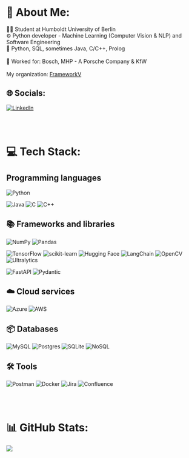 # 💫 About Me:
👨‍🎓 Student at Humboldt University of Berlin<br>⚙️ Python developer - Machine Learning (Computer Vision & NLP) and Software Engineering<br>💬 Python, SQL, sometimes Java, C/C++, Prolog<br><br>💼 Worked for: Bosch, MHP - A Porsche Company & KfW<br><br>My organization: [FrameworkV](https://github.com/FrameworkV)


## 🌐 Socials:
[![LinkedIn](https://img.shields.io/badge/LinkedIn-%230077B5.svg?logo=linkedin&logoColor=white)](https://linkedin.com/in/https://www.linkedin.com/in/jan-skowron-908316222/) 

<br><br>

# 💻 Tech Stack:

## Programming languages
![Python](https://img.shields.io/badge/python-3670A0?style=for-the-badge&logo=python&logoColor=ffdd54) 

![Java](https://img.shields.io/badge/java-%23ED8B00.svg?style=for-the-badge&logo=openjdk&logoColor=white) ![C](https://img.shields.io/badge/c-%2300599C.svg?style=for-the-badge&logo=c&logoColor=white) ![C++](https://img.shields.io/badge/c++-%2300599C.svg?style=for-the-badge&logo=c%2B%2B&logoColor=white) 

## 📚 Frameworks and libraries
![NumPy](https://img.shields.io/badge/numpy-%23013243.svg?style=for-the-badge&logo=numpy&logoColor=white) ![Pandas](https://img.shields.io/badge/pandas-%23150458.svg?style=for-the-badge&logo=pandas&logoColor=white)

![TensorFlow](https://img.shields.io/badge/TensorFlow-%23FF6F00.svg?style=for-the-badge&logo=TensorFlow&logoColor=white) ![scikit-learn](https://img.shields.io/badge/scikit--learn-%23F7931E.svg?style=for-the-badge&logo=scikit-learn&logoColor=white) ![Hugging Face](https://img.shields.io/badge/-Hugging%20Face-FEAA02?logo=huggingface&logoColor=white&style=for-the-badge) ![LangChain](https://img.shields.io/badge/-LangChain-000000?style=for-the-badge) ![OpenCV](https://img.shields.io/badge/-OpenCV-5C3EE8?logo=opencv&logoColor=white&style=for-the-badge) ![Ultralytics](https://img.shields.io/badge/-Ultralytics%20%7C%20YOLO-3776AB?logo=python&logoColor=white&style=for-the-badge)



![FastAPI](https://img.shields.io/badge/FastAPI-005571?style=for-the-badge&logo=fastapi)  ![Pydantic](https://img.shields.io/badge/-Pydantic-3776AB?logo=python&logoColor=white&style=for-the-badge)

## ☁️ Cloud services
![Azure](https://img.shields.io/badge/azure-%230072C6.svg?style=for-the-badge&logo=microsoftazure&logoColor=white) ![AWS](https://img.shields.io/badge/AWS-%23FF9900.svg?style=for-the-badge&logo=amazon-aws&logoColor=white)

## 📦 Databases
![MySQL](https://img.shields.io/badge/mysql-4479A1.svg?style=for-the-badge&logo=mysql&logoColor=white) ![Postgres](https://img.shields.io/badge/postgres-%23316192.svg?style=for-the-badge&logo=postgresql&logoColor=white) ![SQLite](https://img.shields.io/badge/sqlite-%2307405e.svg?style=for-the-badge&logo=sqlite&logoColor=white) ![NoSQL](https://img.shields.io/badge/-NoSQL-E34F26?style=for-the-badge&logo=mongodb&logoColor=white)

## 🛠️ Tools
![Postman](https://img.shields.io/badge/Postman-FF6C37?style=for-the-badge&logo=postman&logoColor=white)
![Docker](https://img.shields.io/badge/docker-%230db7ed.svg?style=for-the-badge&logo=docker&logoColor=white) 
![Jira](https://img.shields.io/badge/jira-%230A0FFF.svg?style=for-the-badge&logo=jira&logoColor=white) ![Confluence](https://img.shields.io/badge/confluence-%23172BF4.svg?style=for-the-badge&logo=confluence&logoColor=white)

<br><br>

# 📊 GitHub Stats:
![](https://github-readme-stats.vercel.app/api?username=JanSkn&theme=shadow_blue&hide_border=true&include_all_commits=true&count_private=true)<br/>

<!-- Proudly created with GPRM ( https://gprm.itsvg.in ) -->
